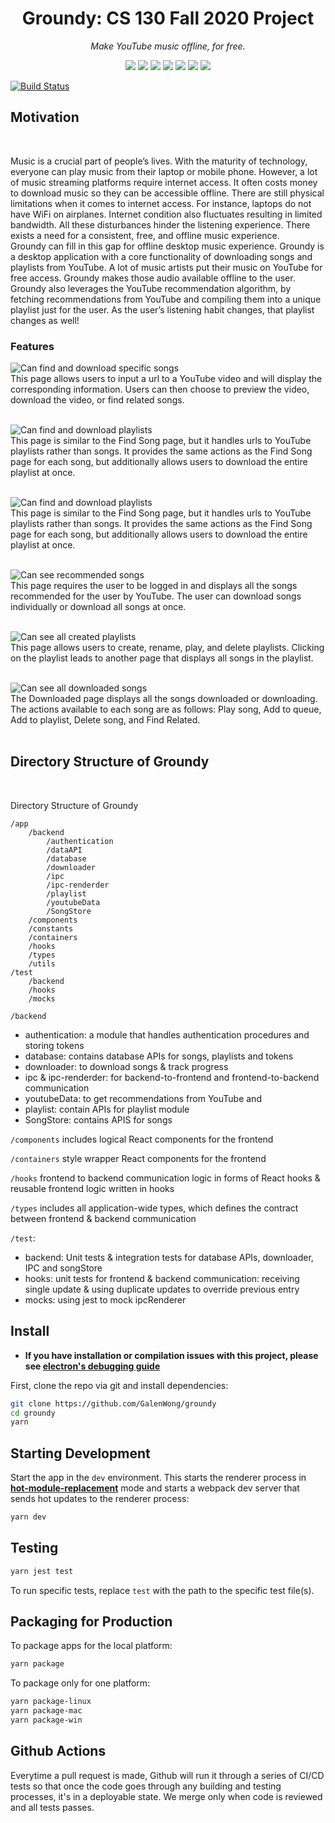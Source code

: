 <div align=center>

# Groundy: CS 130 Fall 2020 Project

_Make YouTube music offline, for free._

</div>

<div align="center">
  <a href="https://facebook.github.io/react/"><img src="./internals/img/react-padded-90.png" /></a>
  <a href="https://webpack.github.io/"><img src="./internals/img/webpack-padded-90.png" /></a>
  <a href="https://redux.js.org/"><img src="./internals/img/redux-padded-90.png" /></a>
  <a href="https://github.com/ReactTraining/react-router"><img src="./internals/img/react-router-padded-90.png" /></a>
  <a href="https://eslint.org/"><img src="./internals/img/eslint-padded-90.png" /></a>
  <a href="https://facebook.github.io/jest/"><img src="./internals/img/jest-padded-90.png" /></a>
  <a href="https://yarnpkg.com/"><img src="./internals/img/yarn-padded-90.png" /></a>
</div>

[![Build Status][github-actions-status]][github-actions-url]

## Motivation

<br>

Music is a crucial part of people’s lives. With the maturity of technology, everyone can play music from their laptop or mobile phone. However, a lot of music streaming platforms require internet access. It often costs money to download music so they can be accessible offline. There are still physical limitations when it comes to internet access. For instance, laptops do not have WiFi on airplanes. Internet condition also fluctuates resulting in limited bandwidth. All these disturbances hinder the listening experience. There exists a need for a consistent, free, and offline music experience.
<br >
Groundy can fill in this gap for offline desktop music experience. Groundy is a desktop application with a core functionality of downloading songs and playlists from YouTube. A lot of music artists put their music on YouTube for free access. Groundy makes those audio available offline to the user. Groundy also leverages the YouTube recommendation algorithm, by fetching recommendations from YouTube and compiling them into a unique playlist just for the user. As the user’s listening habit changes, that playlist changes as well!

### Features

![Can find and download specific songs](./internals/img/groundy-findsong.png)
<br>
This page allows users to input a url to a YouTube video and will display the corresponding information. Users can then choose to preview the video, download the video, or find related songs.
<br>
<br >

![Can find and download playlists](./internals/img/groundy-findplaylist.png)
<br>
This page is similar to the Find Song page, but it handles urls to YouTube playlists rather than songs. It provides the same actions as the Find Song page for each song, but additionally allows users to download the entire playlist at once.
<br>
<br >

![Can find and download playlists](./internals/img/groundy-findplaylist.png)
<br>
This page is similar to the Find Song page, but it handles urls to YouTube playlists rather than songs. It provides the same actions as the Find Song page for each song, but additionally allows users to download the entire playlist at once.
<br>
<br >

![Can see recommended songs](./internals/img/groundy-recommended.png)
<br>
This page requires the user to be logged in and displays all the songs recommended for the user by YouTube. The user can download songs individually or download all songs at once.
<br>
<br >

![Can see all created playlists](./internals/img/groundy-playlists.png)
<br>
This page allows users to create, rename, play, and delete playlists. Clicking on the playlist leads to another page that displays all songs in the playlist.
<br>
<br >

![Can see all downloaded songs](./internals/img/groundy-downloaded.png)
<br>
The Downloaded page displays all the songs downloaded or downloading. The actions available to each song are as follows: Play song, Add to queue, Add to playlist, Delete song, and Find Related.
<br>
<br>

## Directory Structure of Groundy

<br>

Directory Structure of Groundy

```
/app
    /backend
        /authentication
        /dataAPI
        /database
        /downloader
        /ipc
        /ipc-renderder
        /playlist
        /youtubeData
        /SongStore
	/components
	/constants
	/containers
	/hooks
	/types
	/utils
/test
    /backend
    /hooks
    /mocks
```

`/backend`

- authentication: a module that handles authentication procedures and storing tokens
- database: contains database APIs for songs, playlists and tokens
- downloader: to download songs & track progress
- ipc & ipc-renderder: for backend-to-frontend and frontend-to-backend communication
- youtubeData: to get recommendations from YouTube and
- playlist: contain APIs for playlist module
- SongStore: contains APIS for songs

`/components` includes logical React components for the frontend

`/containers` style wrapper React components for the frontend

`/hooks` frontend to backend communication logic in forms of React hooks & reusable frontend logic written in hooks

`/types` includes all application-wide types, which defines the contract between frontend & backend communication

`/test`:

- backend: Unit tests & integration tests for database APIs, downloader, IPC and songStore
- hooks: unit tests for frontend & backend communication: receiving single update & using duplicate updates to override previous entry
- mocks: using jest to mock ipcRenderer

## Install

- **If you have installation or compilation issues with this project, please see [electron's debugging guide](https://github.com/electron-react-boilerplate/electron-react-boilerplate/issues/400)**

First, clone the repo via git and install dependencies:

```bash
git clone https://github.com/GalenWong/groundy
cd groundy
yarn
```

## Starting Development

Start the app in the `dev` environment. This starts the renderer process in [**hot-module-replacement**](https://webpack.js.org/guides/hmr-react/) mode and starts a webpack dev server that sends hot updates to the renderer process:

```bash
yarn dev
```

## Testing

```bash
yarn jest test
```

To run specific tests, replace `test` with the path to the specific test file(s).

## Packaging for Production

To package apps for the local platform:

```bash
yarn package
```

To package only for one platform:

```bash
yarn package-linux
yarn package-mac
yarn package-win
```

## Github Actions

Everytime a pull request is made, Github will run it through a series of CI/CD tests so that once the code goes through any building and testing processes, it's in a deployable state. We merge only when code is reviewed and all tests passes.

[github-actions-status]: https://github.com/GalenWong/groundy/workflows/Test/badge.svg
[github-actions-url]: https://github.com/GalenWong/groundy/actions
[github-tag-image]: https://img.shields.io/github/tag/electron-react-boilerplate/electron-react-boilerplate.svg?label=version
[github-tag-url]: https://github.com/electron-react-boilerplate/electron-react-boilerplate/releases/latest
[stackoverflow-img]: https://img.shields.io/badge/stackoverflow-electron_react_boilerplate-blue.svg
[stackoverflow-url]: https://stackoverflow.com/questions/tagged/electron-react-boilerplate
[david-image]: https://img.shields.io/david/electron-react-boilerplate/electron-react-boilerplate.svg
[david-url]: https://david-dm.org/electron-react-boilerplate/electron-react-boilerplate
[david-dev-image]: https://img.shields.io/david/dev/electron-react-boilerplate/electron-react-boilerplate.svg?label=devDependencies
[david-dev-url]: https://david-dm.org/electron-react-boilerplate/electron-react-boilerplate?type=dev
[good-first-issue-image]: https://img.shields.io/github/issues/electron-react-boilerplate/electron-react-boilerplate/good%20first%20issue.svg?label=good%20first%20issues
[good-first-issue-url]: https://github.com/electron-react-boilerplate/electron-react-boilerplate/issues?q=is%3Aopen+is%3Aissue+label%3A"good+first+issue"

